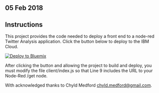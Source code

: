 

## 05 Feb 2018

## Instructions

This project provides the code needed to deploy a front end to a node-red Twitter Analysis application. 
Click the button below to deploy to the IBM Cloud.


<a href="https://bluemix.net/deploy?repository=https://github.com/jamesbeltonIBM/twitteranalysis&branch=master"><img src="https://bluemix.net/deploy/button.png" alt="Deploy to Bluemix"></a>

After clicking the button and allowing the project to build and deploy, you must modify the file client/index.js so that Line 9 includes the URL to your Node-Red /get node.


With acknowledged thanks to Chyld Medford <chyld.medford@gmail.com>.
